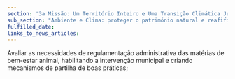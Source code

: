 ```yaml
---
section: '3a Missão: Um Território Inteiro e Uma Transição Climática Justa'
sub_section: "Ambiente e Clima: proteger o património natural e reafifirmar a liderança na redução de emissões"
fulfilled_date:
links_to_news_articles:
---
```


Avaliar as necessidades de regulamentação administrativa das matérias de bem-estar animal, habilitando a intervenção municipal e criando mecanismos de partilha de boas práticas;